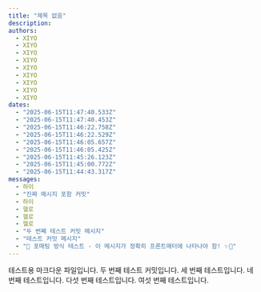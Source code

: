 ```yaml
---
title: "제목 없음"
description:
authors:
  - XIYO
  - XIYO
  - XIYO
  - XIYO
  - XIYO
  - XIYO
  - XIYO
  - XIYO
  - XIYO
dates:
  - "2025-06-15T11:47:40.533Z"
  - "2025-06-15T11:47:40.453Z"
  - "2025-06-15T11:46:22.758Z"
  - "2025-06-15T11:46:22.529Z"
  - "2025-06-15T11:46:05.657Z"
  - "2025-06-15T11:46:05.425Z"
  - "2025-06-15T11:45:26.123Z"
  - "2025-06-15T11:45:00.772Z"
  - "2025-06-15T11:44:43.317Z"
messages:
  - 하이
  - "진짜 메시지 포함 커밋"
  - 하이
  - 헬로
  - 헬로
  - 헬로
  - "두 번째 테스트 커밋 메시지"
  - "테스트 커밋 메시지"
  - "🎊 포매팅 방식 테스트 - 이 메시지가 정확히 프론트매터에 나타나야 함! ✨🚀"
---
```

테스트용 마크다운 파일입니다.
두 번째 테스트 커밋입니다.
세 번째 테스트입니다.
네 번째 테스트입니다.
다섯 번째 테스트입니다.
여섯 번째 테스트입니다.
